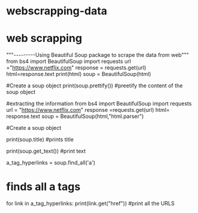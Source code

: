 # webscrapping-data
# web scrapping

"""---------Using Beautiful Soup package to scrape the data from web"""
from bs4 import BeautifulSoup
import requests
url ="https://www.netflix.com"
response = requests.get(url)
html=response.text
print(html)
soup = BeautifulSoup(html)

#Create a soup object
print(soup.prettify())  #preetify the content of the soup object

#extracting the information
from bs4 import BeautifulSoup
import requests
url = "https://www.netflix.com"
response =requests.get(url)
html= response.text
soup = BeautifulSoup(html,"html.parser")

#Create a soup object

print(soup.title)  #prints title

print(soup.get_text()) #print text

a_tag_hyperlinks = soup.find_all('a')

# finds all a tags

for link in a_tag_hyperlinks: 
    print(link.get("href")) #print all the URLS
